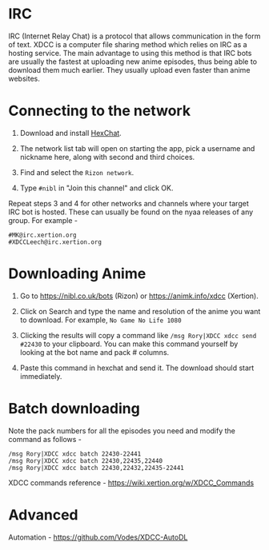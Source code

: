 # IRC

IRC (Internet Relay Chat) is a protocol that allows communication in the form of text. XDCC is a computer file sharing method which relies on IRC as a hosting service. The main advantage to using this method is that IRC bots are usually the fastest at uploading new anime episodes, thus being able to download them much earlier. They usually upload even faster than anime websites.

# Connecting to the network

1. Download and install [HexChat](https://hexchat.github.io/).

2. The network list tab will open on starting the app, pick a username and nickname here, along with second and third choices.

3. Find and select the `Rizon network`. 

4. Type `#nibl` in "Join this channel" and click OK.

Repeat steps 3 and 4 for other networks and channels where your target IRC bot is hosted. These can usually be found on the nyaa releases of any group. For example - 
```
#MK@irc.xertion.org
#XDCCLeech@irc.xertion.org
```


# Downloading Anime

1. Go to https://nibl.co.uk/bots (Rizon) or https://animk.info/xdcc (Xertion).

2. Click on Search and type the name and resolution of the anime you want to download. For example, `No Game No Life 1080`

3. Clicking the results will copy a command like `/msg Rory|XDCC xdcc send #22430` to your clipboard. You can make this command yourself by looking at the bot name and pack # columns.

4. Paste this command in hexchat and send it. The download should start immediately.

# Batch downloading

Note the pack numbers for all the episodes you need and modify the command as follows - 
```
/msg Rory|XDCC xdcc batch 22430-22441
/msg Rory|XDCC xdcc batch 22430,22435,22440
/msg Rory|XDCC xdcc batch 22430,22432,22435-22441
```

XDCC commands reference - https://wiki.xertion.org/w/XDCC_Commands

# Advanced

Automation - https://github.com/Vodes/XDCC-AutoDL